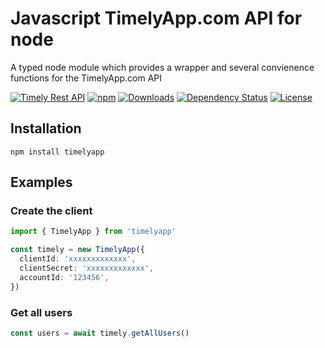 # Javascript TimelyApp.com API for node

A typed node module which provides a wrapper and several convienence functions for the TimelyApp.com API

[![Timely Rest API](https://img.shields.io/badge/Timely%20Rest%20API--green.svg)](https://dev.timelyapp.com/)
[![npm](https://img.shields.io/npm/v/timelyapp.svg)](https://www.npmjs.com/package/timelyapp)
[![Downloads](https://img.shields.io/npm/dm/timelyapp.svg)](https://npmjs.com/timelyapp)
[![Dependency Status](https://img.shields.io/david/pliancy/timelyapp-sdk)](https://david-dm.org/pliancy/timelyapp-sdk)
[![License](https://img.shields.io/npm/l/timelyapp.svg)](https://www.npmjs.com/package/timelyapp)

## Installation

```shell
npm install timelyapp
```

## Examples

### Create the client

```typescript
import { TimelyApp } from 'timelyapp'

const timely = new TimelyApp({
  clientId: 'xxxxxxxxxxxxx',
  clientSecret: 'xxxxxxxxxxxxx',
  accountId: '123456',
})
```

### Get all users

```typescript
const users = await timely.getAllUsers()
```

